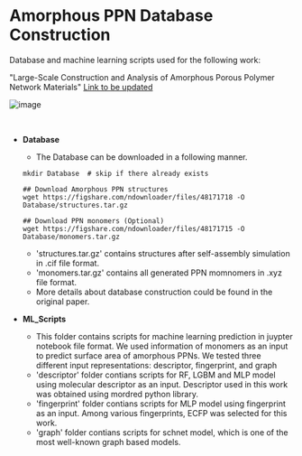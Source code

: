 # Amorphous PPN Database Construction
Database and machine learning scripts used for the following work:

"Large-Scale Construction and Analysis of Amorphous Porous Polymer Network Materials" [Link to be updated]()  

![image](https://github.com/parkjunkil/PPN_Database/assets/88761984/0584bce0-6e0b-4eaa-a4c1-c30c896edf96)


<br/>

* **Database**

  * The Database can be downloaded in a following manner.
    
  ```
  mkdir Database  # skip if there already exists

  ## Download Amorphous PPN structures
  wget https://figshare.com/ndownloader/files/48171718 -O Database/structures.tar.gz
  
  ## Download PPN monomers (Optional)
  wget https://figshare.com/ndownloader/files/48171715 -O Database/monomers.tar.gz
  ```

  * 'structures.tar.gz' contains structures after self-assembly simulation in .cif file format.
  * 'monomers.tar.gz' contains all generated PPN momnomers in .xyz file format. 
  * More details about database construction could be found in the original paper.
    
* **ML_Scripts**

  * This folder contains scripts for machine learning prediction in juypter notebook file format. We used information of monomers as an input to predict surface area of amorphous PPNs. We tested three different input representations: descriptor, fingerprint, and graph
  * 'descriptor' folder contians scripts for RF, LGBM and MLP model using molecular descriptor as an input. Descriptor used in this work was obtained using mordred python library.
  * 'fingerprint' folder contians scripts for MLP model using fingerprint as an input. Among various fingerprints, ECFP was selected for this work.
  * 'graph' folder contians scripts for schnet model, which is one of the most well-known graph based models.
